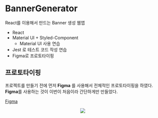 # BannerGenerator

React를 이용해서 만드는 Banner 생성 웹앱

* React
* Material UI + Styled-Component
  * Material UI 사용 연습
* Jest 로 테스트 코드 작성 연습
* Figma로 프로토타이핑



## 프로토타이핑
프로젝트를 만들기 전에 먼저 **Figma** 를 사용해서 전체적인 프로토타이핑을 하였다. **Figma**를 사용하는 것이 이번이 처음이라 간단하게만 만들었다.

[Figma](https://www.figma.com/file/6Zw2wvZwwoxJipNAGP5FNr/Banner-Generator)

<p align="center"><img src="https://user-images.githubusercontent.com/71371075/120612394-1dd89500-c490-11eb-856e-22bdca660aea.png"></p>

